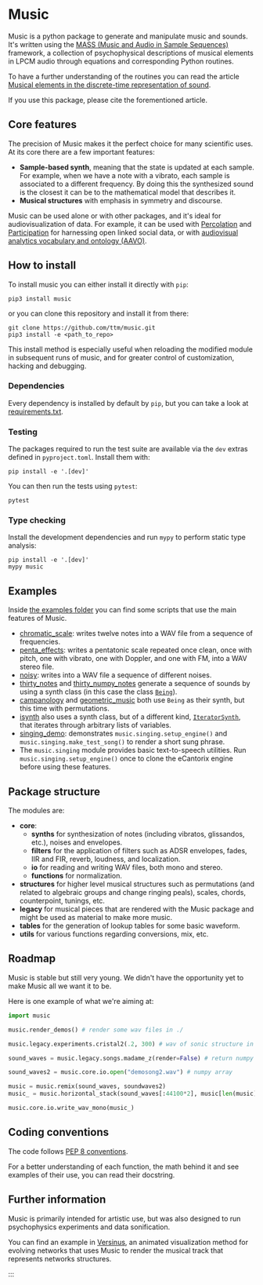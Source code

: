 # Music

Music is a python package to generate and manipulate music and sounds. It's written using the [MASS (Music and Audio in Sample Sequences)](https://github.com/ttm/mass/) framework, a collection of psychophysical descriptions of musical elements in LPCM audio through equations and corresponding Python routines.

To have a further understanding of the routines you can read the article
[Musical elements in the discrete-time representation of sound](https://github.com/ttm/mass/raw/master/doc/article.pdf).

If you use this package, please cite the forementioned article.

## Core features

The precision of Music makes it the perfect choice for many scientific uses. At its core there are a few important features:

* **Sample-based synth**, meaning that the state is updated at each sample.  For example, when we have a note with a vibrato, each sample is associated to a different frequency. By doing this the synthesized sound is the closest it can be to the mathematical model that describes it.
* **Musical structures** with emphasis in symmetry and discourse.

Music can be used alone or with other packages, and it's ideal for audiovisualization of data. For example, it can be used with [Percolation](https://github.com/ttm/percolation) and [Participation](https://github.com/ttm/participation) for harnessing open linked social data, or with [audiovisual analytics vocabulary and ontology (AAVO)](https://github.com/ttm/aavo).

## How to install

To install music you can either install it directly with `pip`:

```console
pip3 install music
```

or you can clone this repository and install it from there:

```console
git clone https://github.com/ttm/music.git
pip3 install -e <path_to_repo>
```

This install method is especially useful when reloading the modified module in subsequent runs of music, and for greater control of customization, hacking and debugging.

### Dependencies

Every dependency is installed by default by `pip`, but you can take a look at [requirements.txt](https://github.com/ttm/music/blob/master/requirements.txt).

### Testing

The packages required to run the test suite are available via the `dev`
extras defined in `pyproject.toml`.  Install them with:

```console
pip install -e '.[dev]'
```

You can then run the tests using `pytest`:

```console
pytest
```

### Type checking

Install the development dependencies and run `mypy` to perform static type
analysis:

```console
pip install -e '.[dev]'
mypy music
```

## Examples

Inside [the examples folder](https://github.com/ttm/music/tree/master/examples) you can find some scripts that use the main features of Music.

* [chromatic_scale](https://github.com/ttm/music/tree/master/examples/chromatic_scale.py): writes twelve notes into a WAV file from a sequence of frequencies.
* [penta_effects](https://github.com/ttm/music/tree/master/examples/chromatic_scale.py): writes a pentatonic scale repeated once clean, once with pitch, one with vibrato, one with Doppler, and one with FM, into a WAV stereo file.
* [noisy](https://github.com/ttm/music/tree/master/examples/noisy.py): writes into a WAV file a sequence of different noises.
* [thirty_notes](https://github.com/ttm/music/tree/master/examples/thirty_notes.py) and [thirty_numpy_notes](https://github.com/ttm/music/tree/master/examples/thirty_numpy_notes.py) generate a sequence of sounds by using a synth class (in this case the class [`Being`](https://github.com/ttm/music/tree/master/music/legacy/classes.py)).
* [campanology](https://github.com/ttm/music/tree/master/examples/campanology.py) and [geometric_music](https://github.com/ttm/music/tree/master/examples/geometric_music.py) both use `Being` as their synth, but this time with permutations.
* [isynth](https://github.com/ttm/music/tree/master/examples/isynth.py) also uses a synth class, but of a different kind, [`IteratorSynth`](https://github.com/ttm/music/tree/master/music/legacy/classes.py), that iterates through arbitrary lists of variables.
* [singing_demo](https://github.com/ttm/music/tree/master/examples/singing_demo.py): demonstrates `music.singing.setup_engine()` and `music.singing.make_test_song()` to render a short sung phrase.
* The `music.singing` module provides basic text-to-speech utilities. Run `music.singing.setup_engine()` once to clone the eCantorix engine before using these features.

## Package structure

The modules are:

* **core**:
  * **synths** for synthesization of notes (including vibratos, glissandos, etc.), noises and envelopes.
  * **filters** for the application of filters such as ADSR envelopes, fades, IIR and FIR, reverb, loudness, and localization.
  * **io** for reading and writing WAV files, both mono and stereo.
  * **functions** for normalization.
* **structures** for higher level musical structures such as permutations (and related to algebraic groups and change ringing peals), scales, chords, counterpoint, tunings, etc.
* **legacy** for musical pieces that are rendered with the Music package and might be used as material to make more music.
* **tables** for the generation of lookup tables for some basic waveform.
* **utils** for various functions regarding conversions, mix, etc.

## Roadmap

Music is stable but still very young. We didn't have the opportunity yet to make Music all we want it to be.

Here is one example of what we're aiming at:

```python
import music

music.render_demos() # render some wav files in ./

music.legacy.experiments.cristal2(.2, 300) # wav of sonic structure in ./

sound_waves = music.legacy.songs.madame_z(render=False) # return numpy array

sound_waves2 = music.core.io.open("demosong2.wav") # numpy array

music = music.remix(sound_waves, soundwaves2)
music_ = music.horizontal_stack(sound_waves[:44100*2], music[len(music)/2::2])

music.core.io.write_wav_mono(music_)

```

## Coding conventions

The code follows [PEP 8 conventions](https://peps.python.org/pep-0008/).

For a better understanding of each function, the math behind it and see examples of their use, you can read their docstring.

## Further information

Music is primarily intended for artistic use, but was also designed to run psychophysics experiments and data sonification.

You can find an example in [Versinus](https://github.com/ttm/versinus), an animated visualization method for evolving networks that uses Music to render the musical track that represents networks structures.

:::

